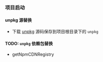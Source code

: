 ### 项目启动

#### unpkg 源替换

- 下载 [unpkg](../formily/antd/playground/template.ejs) 源码保存到项目根目录下的 `unpkg`

#### TODO: `unpkg` 依赖包替换

- getNpmCDNRegistry
